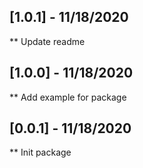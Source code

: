 ## [1.0.1] - 11/18/2020
** Update readme

## [1.0.0] - 11/18/2020
** Add example for package

## [0.0.1] - 11/18/2020
** Init package

